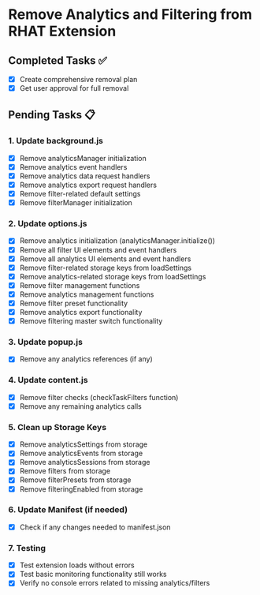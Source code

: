 # Remove Analytics and Filtering from RHAT Extension

## Completed Tasks ✅

- [x] Create comprehensive removal plan
- [x] Get user approval for full removal

## Pending Tasks 📋

### 1. Update background.js

- [x] Remove analyticsManager initialization
- [x] Remove analytics event handlers
- [x] Remove analytics data request handlers
- [x] Remove analytics export request handlers
- [x] Remove filter-related default settings
- [x] Remove filterManager initialization

### 2. Update options.js

- [x] Remove analytics initialization (analyticsManager.initialize())
- [x] Remove all filter UI elements and event handlers
- [x] Remove all analytics UI elements and event handlers
- [x] Remove filter-related storage keys from loadSettings
- [x] Remove analytics-related storage keys from loadSettings
- [x] Remove filter management functions
- [x] Remove analytics management functions
- [x] Remove filter preset functionality
- [x] Remove analytics export functionality
- [x] Remove filtering master switch functionality

### 3. Update popup.js

- [x] Remove any analytics references (if any)

### 4. Update content.js

- [x] Remove filter checks (checkTaskFilters function)
- [x] Remove any remaining analytics calls

### 5. Clean up Storage Keys

- [x] Remove analyticsSettings from storage
- [x] Remove analyticsEvents from storage
- [x] Remove analyticsSessions from storage
- [x] Remove filters from storage
- [x] Remove filterPresets from storage
- [x] Remove filteringEnabled from storage

### 6. Update Manifest (if needed)

- [x] Check if any changes needed to manifest.json

### 7. Testing

- [x] Test extension loads without errors
- [x] Test basic monitoring functionality still works
- [x] Verify no console errors related to missing analytics/filters
